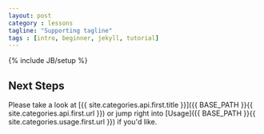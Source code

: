 ```yaml
---
layout: post
category : lessons
tagline: "Supporting tagline"
tags : [intro, beginner, jekyll, tutorial]
---
```

{% include JB/setup %}

## Next Steps

Please take a look at [{{ site.categories.api.first.title }}]({{ BASE_PATH }}{{ site.categories.api.first.url }})
or jump right into [Usage]({{ BASE_PATH }}{{ site.categories.usage.first.url }}) if you'd like.